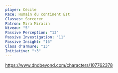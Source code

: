 ```yaml
---
player: Cécile
Race: Humain du continent Est
Classes: Sorcerer
Patron: Mira Miralin
Niveau: "5"
Passive Perception: "13"
Passive Investigation: "11"
Passive Insight: "16"
Class d'armure: "13"
Initiative: "+3"
---
```



https://www.dndbeyond.com/characters/107762378
